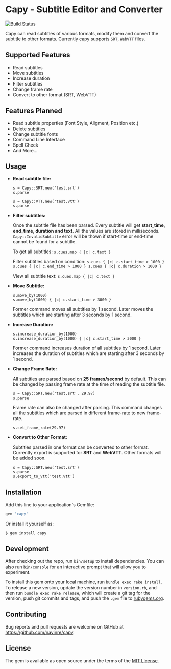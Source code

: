 # Capy - Subtitle Editor and Converter

[![Build Status](https://travis-ci.org/navinre/capy.svg?branch=master)](https://travis-ci.org/navinre/capy)

Capy can read subtitles of various formats, modify them and convert the subtitle to other formats. Currently capy supports `SRT`, `WebVTT` files.

## Supported Features
- Read subtitles
- Move subtitles
- Increase duration
- Filter subtitles
- Change frame rate
- Convert to other format (SRT, WebVTT)

## Features Planned
- Read subtitle properties (Font Style, Aligment, Position etc.)
- Delete subtitles
- Change subtitle fonts
- Command Line Interface
- Spell Check
- And More...


## Usage

- **Read subtitle file:**

	```
	s = Capy::SRT.new('test.srt')
	s.parse

	s = Capy::VTT.new('test.vtt')
	s.parse
	```

- **Filter subtitles:**

	Once the subtitle file has been parsed. Every subtitle will get **start_time, end_time, duration and text**. All the values are stored in milliseconds. `Capy::InvalidSubtitle` error will be thown if start-time or end-time cannot be found for a subtitle.

	To get all subtitles:
		```
		s.cues.map { |c| c.text }
		```

	Filter subtitles based on condition:
		```
		s.cues { |c| c.start_time > 1000 }
		s.cues { |c| c.end_time > 1000 }
		s.cues { |c| c.duration > 1000 }
		```

	View all subtitle text:
		```
		s.cues.map { |c| c.text }
		```

- **Move Subtitle:**

	```
	s.move_by(1000)
	s.move_by(1000) { |c| c.start_time > 3000 }
	```

	Former command moves all subtitles by 1 second. Later moves the subtitles which are starting after 3 seconds by 1 second.

- **Increase Duration:**

	```
	s.increase_duration_by(1000)
	s.increase_duration_by(1000) { |c| c.start_time > 3000 }
	```

	Former command increases duration of all subtitles by 1 second. Later increases the duration of subtitles which are starting after 3 seconds by 1 second.

- **Change Frame Rate:**

	All subtitles are parsed based on **25 frames/second** by default. This can be changed by passing frame rate at the time of reading the subtitle file.

	```
	s = Capy::SRT.new('test.srt', 29.97)
	s.parse
	```

	Frame rate can also be changed after parsing. This command changes all the subtitles which are parsed in different frame-rate to new frame-rate.

	```
	s.set_frame_rate(29.97)
	```

- **Convert to Other Format:**

	Subtitles parsed in one format can be converted to other format. Currently export is supported for **SRT** and **WebVTT**. Other formats will be added soon.

	```
	s = Capy::SRT.new('test.srt')
	s.parse
	s.export_to_vtt('test.vtt')
	```

## Installation

Add this line to your application's Gemfile:

```ruby
gem 'capy'
```

Or install it yourself as:

    $ gem install capy


## Development

After checking out the repo, run `bin/setup` to install dependencies. You can also run `bin/console` for an interactive prompt that will allow you to experiment.

To install this gem onto your local machine, run `bundle exec rake install`. To release a new version, update the version number in `version.rb`, and then run `bundle exec rake release`, which will create a git tag for the version, push git commits and tags, and push the `.gem` file to [rubygems.org](https://rubygems.org).

## Contributing

Bug reports and pull requests are welcome on GitHub at https://github.com/navinre/capy.


## License

The gem is available as open source under the terms of the [MIT License](http://opensource.org/licenses/MIT).

